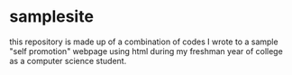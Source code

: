 # samplesite
this repository is made up of a combination of codes I wrote to a sample "self promotion" webpage using html during my freshman year of college as a computer science student.
